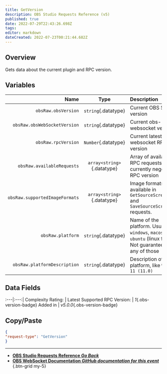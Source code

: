 ```yaml
---
title: GetVersion
description: OBS Studio Requests Reference (v5)
published: true
date: 2022-07-29T22:43:26.698Z
tags: 
editor: markdown
dateCreated: 2022-07-23T00:21:44.682Z
---
```


## Overview
Gets data about the current plugin and RPC version.

## Variables
Name | Type | Description | 
----:|:---------:|:------------|
`obsRaw.obsVersion` | `string`{.datatype} | Current OBS Studio version
`obsRaw.obsWebSocketVersion` | `string`{.datatype} | Current obs-websocket version 
`obsRaw.rpcVersion` | `Number`{.datatype} | Current latest obs-websocket RPC version
`obsRaw.availableRequests` | `array<string>`{.datatype} | Array of available RPC requests for the currently negotiated RPC version 
`obsRaw.supportedImageFormats` | `array<string>`{.datatype} | Image formats available in `GetSourceScreenshot` and `SaveSourceScreenshot` requests.
`obsRaw.platform` | `string`{.datatype} | Name of the platform. Usually `windows`, `macos`, or `ubuntu` (linux flavor). Not guaranteed to be any of those
`obsRaw.platformDescription` | `string`{.datatype} | Description of the platform, like `Windows 11 (11.0)`

## Data Fields
:---|:---:|
Complexity Rating: | <span class="stars stars--1"></span>
Latest Supported RPC Version: | *1*{.obs-version-badge}
Added in | *v5.0.0*{.obs-version-badge}

## Copy/Paste
```json
{
"request-type": "GetVersion"
}
```

---

- [<i class="mdi mdi-chevron-left"></i>**OBS Studio Requests Reference *Go Back***](/en/Broadcasters/OBS/Requests)
- [<i class="mdi mdi-github"></i> **OBS WebSocket Documentation *GitHub documentation for this event***](https://github.com/obsproject/obs-websocket/blob/master/docs/generated/protocol.md#getversion)
{.btn-grid my-5}